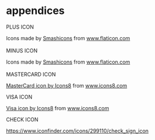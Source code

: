 # appendices
PLUS ICON<div>Icons made by <a href="https://www.flaticon.com/authors/smashicons" title="Smashicons">Smashicons</a> from <a href="https://www.flaticon.com/" title="Flaticon">www.flaticon.com</a></div><br>
MINUS ICON
<div>Icons made by <a href="https://www.flaticon.com/authors/smashicons" title="Smashicons">Smashicons</a> from <a href="https://www.flaticon.com/" title="Flaticon">www.flaticon.com</a></div><br>
MASTERCARD ICON

<a href="https://icons8.com/icon/70558/mastercard">MasterCard icon by Icons8</a>
from www.icons8.com

VISA ICON

<a href="https://icons8.com/icon/jrULb7fkrnXf/visa">Visa icon by Icons8</a>
from www.icons8.com

CHECK ICON

https://www.iconfinder.com/icons/299110/check_sign_icon

